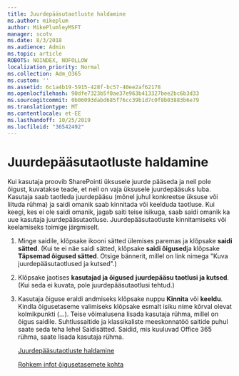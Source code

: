 ```yaml
---
title: Juurdepääsutaotluste haldamine
ms.author: mikeplum
author: MikePlumleyMSFT
manager: scotv
ms.date: 8/3/2018
ms.audience: Admin
ms.topic: article
ROBOTS: NOINDEX, NOFOLLOW
localization_priority: Normal
ms.collection: Adm_O365
ms.custom: ''
ms.assetid: 6c1a4b19-5915-428f-bc57-40ee2af62178
ms.openlocfilehash: 90dfe7323b5f0ae37e963b413327bee2bc6b3d33
ms.sourcegitcommit: 0b06093dabd685f76cc39b1d7c0f8b03883b6e79
ms.translationtype: MT
ms.contentlocale: et-EE
ms.lasthandoff: 10/25/2019
ms.locfileid: "36542492"
---
```

# <a name="manage-access-requests"></a>Juurdepääsutaotluste haldamine

Kui kasutaja proovib SharePointi üksusele juurde pääseda ja neil pole õigust, kuvatakse teade, et neil on vaja üksusele juurdepääsuks luba. Kasutaja saab taotleda juurdepääsu (mõnel juhul konkreetse üksuse või liituda rühma) ja saidi omanik saab kinnitada või keelduda taotluse. Kui keegi, kes ei ole saidi omanik, jagab saiti teise isikuga, saab saidi omanik ka uue kasutaja juurdepääsutaotluse. Juurdepääsutaotluste kinnitamiseks või keelamiseks toimige järgmiselt.
  
1. Minge saidile, klõpsake ikooni sätted ülemises paremas ja klõpsake **saidi sätted**. (Kui te ei näe saidi sätted, klõpsake **saidi õigused**ja klõpsake **Täpsemad õigused sätted**. Otsige bännerit, millel on link nimega "Kuva juurdepääsutaotlused ja kutsed".)
    
2. Klõpsake jaotises **kasutajad ja õigused** **juurdepääsu taotlusi ja kutsed**. (Kui seda ei kuvata, pole juurdepääsutaotlusi tehtud.)
    
3. Kasutaja õiguse eraldi andmiseks klõpsake nuppu **Kinnita** või **keeldu**. Kindla õigusetaseme valimiseks klõpsake esmalt isiku nime kõrval olevat kolmikpunkti (...). Teise võimalusena lisada kasutaja rühma, millel on õigus saidile. Suhtlussaitide ja klassikaliste meeskonnatöö saitide puhul saate seda teha lehel Saidisätted. Saidid, mis kuuluvad Office 365 rühma, saate lisada kasutaja rühma.
    
    [Juurdepääsutaotluste haldamine](https://go.microsoft.com/fwlink/?linkid=2008747)
    
    [Rohkem infot õigusetasemete kohta](https://go.microsoft.com/fwlink/?linkid=867071)
    

